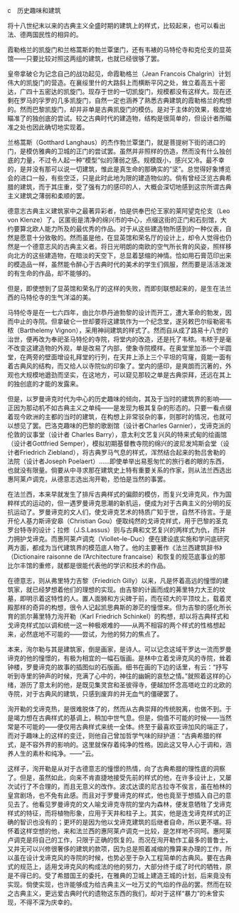 c　历史趣味和建筑

  

将十八世纪末以来的古典主义全盛时期的建筑上的样式，比较起来，也可以看出法、德两国民性的相异的。

霞勒格兰的凯旋门和兰格蒿斯的勃兰覃堡门，还有韦裱的马特伦寺和克伦支的显英馆——只要比较对照这两组的建筑，也就已经很够了罢。

皇帝拿破仑为记念自己的战功起见，命霞勒格兰（Jean Francois Chalgrin）计划伟大的凯旋门的营造。在襄绥里什的大路斜上而横断平冈之处，耸立着高五十密达，广四十五密达的凯旋门。现存于世的一切凯旋门，规模都没有这样大。现在还剩在罗马的孚罗的几多凯旋门，自然一定也涵养了熟悉古典建筑的霞勒格兰的构想的。然而巴黎凯旋门，却并非单是古典凯旋门的模仿。是对于主体的效果，极度地瞄准了的独创底的尝试。较之古典时代的建造物，结构是很简单的，但设计者所瞄准之处也因此确切地实现着。

兰格蒿斯（Gotthard Langhaus）的杰作勃兰覃堡门，就是菩提树下街的进口的门，是模仿雅典的卫城的正门的尝试罢。虽然并非照样的仿造，然而没有什么独创底的力量，不过令人起一种“模型”似的薄弱之感。规模既小，感兴又冷。最不幸的，是并没有那可以说一切建筑，惟此是真生命的那确实的“坚”。总觉得好象博览会的进口一般，有些空泛，只是此时此地为限的建造物似的。倘有曾经泛览古典希腊的建筑，而于其庄重，受了强有力的感印的人，大概会深切地感到这宗所谓古典主义建筑之薄弱和柔顺的罢。

德意志古典主义建筑家中之最著异彩者，怕是供奉巴伦王家的莱阿望克伦支（Leo von Klenze）了。区匿街是清净的绵兴市的中心，点缀这街的正门和石刻馆，大约要算北欧人能力所及的最优秀的作品。对于从这些建造物所感到的一种仪表，自然是愿意十分致敬的。然而虽是他，在显英馆和荣名厅的设计上，却令人觉得也仍然是一个德意志风的古典主义者。将日光明朗的南欧的空气所长育的风姿，照样移向北方的这些建造物，在暗淡的天空下，总显着瑟缩的神情。恰如用石膏范印出来的模造品一样，虽然能令醉心于古典时代的美术的学生们佩服，然而要是活活泼泼的有生命的作品，却不能够的。

但是，即使想到了显英馆和荣名厅的这样的失败，而即刻联想起来的，是生在法兰西的马特伦寺的生气洋溢的美。

马特伦寺是在一七六四年，由比尔恭丹迪勃黎的设计而开工，遭大革命的勃发，因而中止的寺院。但拿破仑一世却要将这建筑作为一个纪念堂，遂另敕巴尔绥勒密韦秾（Barthelemy Vignon），采用神祠建筑的样式了。然而自从成了路易十八世的治世，便再改为奉祀圣马特伦的寺院，将堂内的改造，还是托了韦秾。韦秾于是毫不改变这建造物的外观，单是改易了内部，使象寺院模样。在奥堂里加添一个半圆堂，在两旁的壁面增设礼拜堂的行列，在天井上添上三个平坦的穹窿，竟能一面有着古典风的结构，而又给人以寺院似的印象了。堂内的感印，是爽朗而沉著的，外观也大规模地遒劲而坚实，在这地方，可以窥见那较之单是古典崇拜，还远在其上的独创底的才能的发露来。

但是，以罗曼谛克时代为中心的历史趣味的倾向，其及于当时的建筑界的影响——正因为那动机不如古典主义之单纯——是发现为极其复杂的形态的。只要一看点缀着现今欧洲的主都的当时的建筑，在构想上非常驳杂的事，则那时的情况，也就可以想见了罢。巴洛克趣味的巴黎的歌剧馆（设计者Charles Garnier），戈谛克派的伦敦的议事堂（设计者 Charles Barry），意太利文艺复兴风的特来式甸的绘画馆（设计者Gottfried Semper），模拟初期基督教寺院的绵兴的波尼发鸠斯会堂（设计者Friedrich Ziebland），将古典罗马气息的样式，浑然结合起来的勃吕舍勒的法院（设计者Joseph Poelaert）……即使单举出易惹匆忙的旅行者的眼的东西，也就没有限量。倘要从中寻求那在建筑史上特有重要关系的作家，则从法兰西选出惠阿莱卢调克，从德意志选出洵开勒，恐怕是当然的事罢。

在法兰西，本来早就发生了排斥古典样式的偏颇的模仿，而复兴戈谛克风，作为国粹样式的运动的，但一遇罗曼谛克思潮的新机运，便成为对于古典主义的分明的反抗运动了。罗曼谛克的文人们，使戈谛克艺术的特质广知于世，自然不待言。于是开伦人基力斯谛安皋（Christian Gou）便取纯然的戈谛克样式，用于巴黎的圣克罗台特寺的设计；拉修（J.S.Lassus）则与古典和文艺复兴的两样式为仇，而并力拥护戈谛克。而惠阿莱卢调克（Viollet–le–Duc）便在建设底实施和学问底研究两方面，都成为当代建筑界的模范底人物了。他的主要著作《法兰西建筑辞书》（Dictionaire raisonne de I’Architecture francaise）和恢复的规范底事业的那比尔丰馆的重修，就都是很能代表他的学识和技术的作品。

在德意志，则从弗里特力吉黎（Friedrich Gilly）以来，凡是怀着高远的憧憬的建筑家，就已经梦想着他们的理想的实现。由吉黎的计画而成的茀里特力大王的坟墓，即明示着这特性的人。置人面狮和方尖碑于前，而在硕大的平顶坟上，载着灵殿那样的奇异的构想，很令人记起凯思典斯的渺茫的憧憬来。但为吉黎的感化所长育的凯尔茀里特力洵开勒（Karl Friedrich Schinkel）的构想，却以将古典样式和戈谛克样式加以调和统一这一种极艰难的——从两不相容的两个样式的性格想起来，必然底地不可能的——尝试，为他的努力的焦点了。

本来，洵尔勒与其是建筑家，倒是画家，是诗人。可以记念这域干罗达一流而罗曼谛克的他的憧憬的，有极为相宜的一幅石版画。是林中立着戈谛克风的寺院，耸着钟楼，罗曼谛克的故事的插图似的石版画。细书在画的下边的话里，有云：“抒写听到寺里的钟声的时候，充满了心中的，神往的幽婉的哀愁之情。”就照着这样的心绪，游历了意太利的他，是既见集灵宫和圣彼得寺，便越加怀念高塔屹立的北欧的寺院，对于古典风的建筑，只感到废弃的并无血气的僵硬罢了。

洵开勒的戈谛克热，是很难脱体了的，然而从古典崇拜的传统脱离，也做不到。于是竭力想在古典样式的基调上，稍加中世气息。但是，倘值不可能的时候——当然常是不可能的——便仅用古典样式来统一全体。终至于最喜欢亚谛加风的端正了，而对于趣味上的这样的变迁，则他自己曾加哲学气味的辩护道：“古典希腊的样式，是不容外界的影响的。这里就保存着纯净的性格。因此这又导人心于调和，涵养人生的素朴和纯净。——”云。

这样子，洵开勒是从对于古德意志的憧憬的热情，向了古典希腊的理性底的洞察了。但是，虽然如此，向来不肯直捷地接受先前的样式的他，在许多设计上，又屡次试行了不合理的，而且无意义的改作。波忒达谟的尼古拉寺不俟言，虽在柏林的皇宫剧场，也不免有此感。而且对于罗曼谛克的样式，他也竟至于想插入自己的意见去了。他看见罗曼谛克的文人喻戈谛克寺院的堂内为森林，便发意牺牲了戈谛克样式的特征，而将植物形象，应用于天井和柱子上。其实，他是连戈谛克样式的正确的智识也没有的；更坏的是因为他以戈谛克建筑的后继者自命，所以更不堪。将怀着这样空想的他，来和法兰西的惠阿莱卢调克一比较，是怎样地不同呵。惠阿莱卢调克是将自己的工作，只限于正确的恢复的。而况在洵开勒作工最多的普鲁士，又并无可以兴修很奢侈的建筑的款项，因为总是照着减缩的豫算来办理的工作，所以虽在设计戈谛克风的寺院的时候，也势必至于杂入工程简单的古典风。要在古典式的规范上，适用戈谛克风的构成法的他的努力，大部分终于成了时代的牺牲，原是不得已的。受了希腊国王的委托，在雅典的卫城上建造王城的计划，后来竟没有实现。倘使实现，也许能够成为给古典主义一吐万丈的气焰的作品的罢。然而在较之古典主义，更远爱古典时代的遗物这东西的我们，却对于这样“暴力”的未曾实现，不得不深为庆幸的。